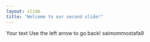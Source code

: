 ```yaml
---
layout: slide
title: "Welcome to our second slide!"
---
```

Your text
Use the left arrow to go back!
saimommostafa9
